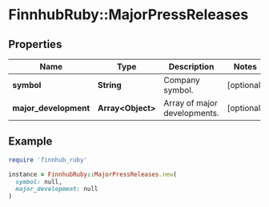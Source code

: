 # FinnhubRuby::MajorPressReleases

## Properties

| Name | Type | Description | Notes |
| ---- | ---- | ----------- | ----- |
| **symbol** | **String** | Company symbol. | [optional] |
| **major_development** | **Array&lt;Object&gt;** | Array of major developments. | [optional] |

## Example

```ruby
require 'finnhub_ruby'

instance = FinnhubRuby::MajorPressReleases.new(
  symbol: null,
  major_development: null
)
```

